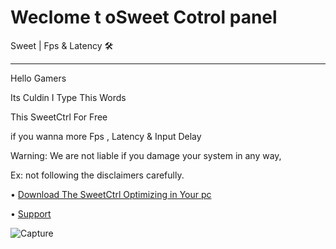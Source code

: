 # Weclome t oSweet Cotrol panel
Sweet | Fps &amp; Latency 🛠
---------------------------- -
Hello Gamers

Its Culdin I Type This Words 

This SweetCtrl For Free

if you wanna more Fps , Latency & Input Delay

Warning: 
We are not liable if you damage your system in any way,

Ex: not following the disclaimers carefully.

• [Download The SweetCtrl Optimizing in Your pc](https://github.com/Cudlin/SweetCtrl/releases/latest/download/SweetCtrl.bat)

• [Support](https://discord.gg/rYxw4Fxsrb)

![Capture](https://user-images.githubusercontent.com/104656809/183545915-059a152b-006e-4d61-a629-d7e72a491e84.PNG)
